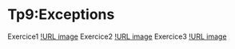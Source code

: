 # Tp9:Exceptions
Exercice1
[!URL image](https://github.com/fe045001-netizen/Tp9/blob/b9f0e5ebc0f113039157b22256889daf8cfadfd5/Exercice1.png)
Exercice2
[!URL image](https://github.com/fe045001-netizen/Tp9/blob/b9f0e5ebc0f113039157b22256889daf8cfadfd5/Exercice2.png)
Exercice3
[!URL image](https://github.com/fe045001-netizen/Tp9/blob/b9f0e5ebc0f113039157b22256889daf8cfadfd5/Exercice3.png)
